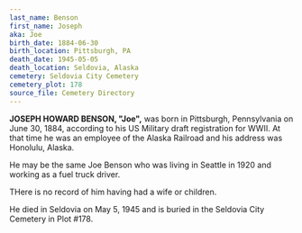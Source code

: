 ```yaml
---
last_name: Benson
first_name: Joseph
aka: Joe
birth_date: 1884-06-30
birth_location: Pittsburgh, PA
death_date: 1945-05-05
death_location: Seldovia, Alaska
cemetery: Seldovia City Cemetery
cemetery_plot: 178
source_file: Cemetery Directory
---
```

**JOSEPH HOWARD BENSON, "Joe",** was born in Pittsburgh, Pennsylvania on June 30, 1884, according to his US Military draft registration for WWII.  At that time he was an employee of the Alaska Railroad and his address was Honolulu, Alaska.

He may be the same Joe Benson who was living in Seattle in 1920 and working as a fuel truck driver.

THere is no record of him having had a wife or children. 

He died in Seldovia on May 5, 1945 and is buried in the Seldovia City Cemetery in Plot #178.  
